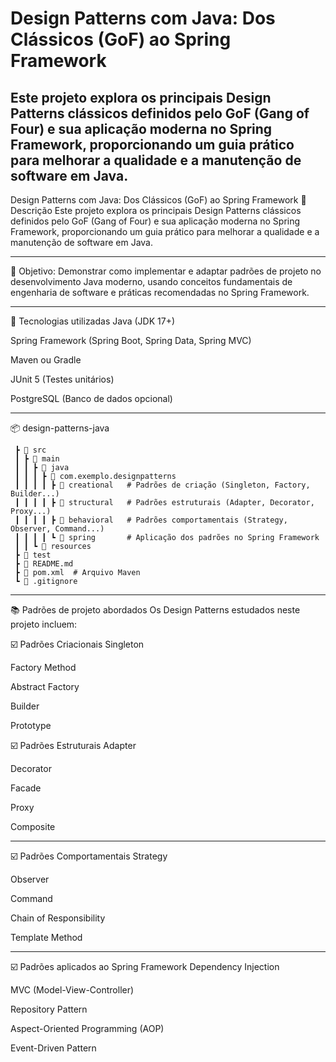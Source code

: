 # Design Patterns com Java: Dos Clássicos (GoF) ao Spring Framework

Este projeto explora os principais Design Patterns clássicos definidos pelo GoF (Gang of Four) e sua aplicação moderna no Spring Framework, proporcionando um guia prático para melhorar a qualidade e a manutenção de software em Java.
---

Design Patterns com Java: Dos Clássicos (GoF) ao Spring Framework
📌 Descrição Este projeto explora os principais Design Patterns clássicos definidos pelo GoF (Gang of Four) e sua aplicação moderna no Spring Framework, proporcionando um guia prático para melhorar a qualidade e a manutenção de software em Java.

---

🔹 Objetivo: Demonstrar como implementar e adaptar padrões de projeto no desenvolvimento Java moderno, usando conceitos fundamentais de engenharia de software e práticas recomendadas no Spring Framework.

---
🔧 Tecnologias utilizadas
Java (JDK 17+)

Spring Framework (Spring Boot, Spring Data, Spring MVC)

Maven ou Gradle

JUnit 5 (Testes unitários)

PostgreSQL (Banco de dados opcional)

---
📦 design-patterns-java
````
 ┣ 📂 src
 ┃ ┣ 📂 main
 ┃ ┃ ┣ 📂 java
 ┃ ┃ ┃ ┣ 📂 com.exemplo.designpatterns
 ┃ ┃ ┃ ┃ ┣ 📂 creational   # Padrões de criação (Singleton, Factory, Builder...)
 ┃ ┃ ┃ ┃ ┣ 📂 structural   # Padrões estruturais (Adapter, Decorator, Proxy...)
 ┃ ┃ ┃ ┃ ┣ 📂 behavioral   # Padrões comportamentais (Strategy, Observer, Command...)
 ┃ ┃ ┃ ┃ ┗ 📂 spring       # Aplicação dos padrões no Spring Framework
 ┃ ┃ ┗ 📂 resources
 ┣ 📂 test
 ┣ 📜 README.md
 ┣ 📜 pom.xml  # Arquivo Maven
 ┗ 📜 .gitignore

````
---

📚 Padrões de projeto abordados
Os Design Patterns estudados neste projeto incluem:

☑️ Padrões Criacionais
Singleton

Factory Method

Abstract Factory

Builder

Prototype

☑️ Padrões Estruturais
Adapter

Decorator

Facade

Proxy

Composite

---

☑️ Padrões Comportamentais
Strategy

Observer

Command

Chain of Responsibility

Template Method 

---

☑️ Padrões aplicados ao Spring Framework
Dependency Injection

MVC (Model-View-Controller)

Repository Pattern

Aspect-Oriented Programming (AOP)

Event-Driven Pattern
